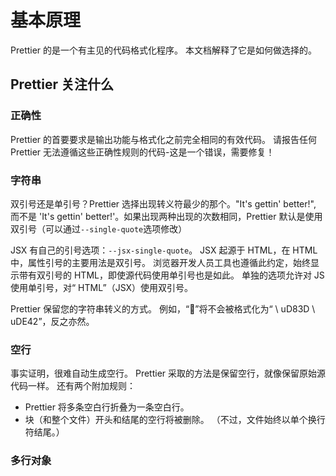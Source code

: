 # 基本原理

Prettier 的是一个有主见的代码格式化程序。 本文档解释了它是如何做选择的。

## Prettier 关注什么

### 正确性

Prettier 的首要要求是输出功能与格式化之前完全相同的有效代码。 请报告任何 Prettier 无法遵循这些正确性规则的代码-这是一个错误，需要修复！

### 字符串

双引号还是单引号？Prettier 选择出现转义符最少的那个。"It's gettin' better!", 而不是 'It\'s gettin\' better!'。如果出现两种出现的次数相同，Prettier 默认是使用双引号（可以通过`--single-quote`选项修改）

JSX 有自己的引号选项：`--jsx-single-quote`。 JSX 起源于 HTML，在 HTML 中，属性引号的主要用法是双引号。 浏览器开发人员工具也遵循此约定，始终显示带有双引号的 HTML，即使源代码使用单引号也是如此。 单独的选项允许对 JS 使用单引号，对“ HTML”（JSX）使用双引号。

Prettier 保留您的字符串转义的方式。 例如，“🙂”将不会被格式化为“ \ uD83D \ uDE42”，反之亦然。

### 空行

事实证明，很难自动生成空行。 Prettier 采取的方法是保留空行，就像保留原始源代码一样。 还有两个附加规则：

- Prettier 将多条空白行折叠为一条空白行。
- 块（和整个文件）开头和结尾的空行将被删除。 （不过，文件始终以单个换行符结尾。）

### 多行对象

